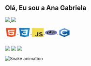 ## Olá, Eu sou a Ana Gabriela
<div>
<a href="https://beacons.ai/anagabiss">
<img height="180em" src="https://github-readme-stats.vercel.app/api?username=anagabiss&show_icons=false&theme=dracula&include_all_commits=true&count_private=true"/>
<img height="180em" src="https://github-readme-stats.vercel.app/api/top-langs/?username=anagabss&layout=compact&langs_count=16&theme=dracula"/>
<div/>

<div style="display: inline_block">
  <br>
  <img align="center" alt="Ana-HTML" height="30" width="40" src="http://raw.githubusercontent.com/devicons/devicon/master/icons/html5/html5-original.svg">
  <img align="center" alt="Ana-CSS" height="30" width="40" src="http://raw.githubusercontent.com/devicons/devicon/master/icons/css3/css3-original.svg">
  <img align="center" alt="Ana-JS" height="30" width="40" src="http://raw.githubusercontent.com/devicons/devicon/master/icons/javascript/javascript-original.svg">
  <img align="center" alt="Ana-PHP" height="30" width="40" src="http://raw.githubusercontent.com/devicons/devicon/master/icons/php/php-original.svg">
  <img align="center" alt="Ana-C" height="30" width="40" src="http://raw.githubusercontent.com/devicons/devicon/master/icons/c/c-original.svg">
<div/>

##
<div> 
  <a href="https://https://www.linkedin.com/in/ana-gabriela-soares-da-silva/" target="_blank"><img src="https://img.shields.io/badge/-LinkedIn-%230077B5?style=for-the-badge&logo=linkedin&logoColor=white" target="_blank"></a> 
  <a href = "mailto:anagabiss16@gmail.com"><img src="https://img.shields.io/badge/-Gmail-%23333?style=for-the-badge&logo=gmail&logoColor=white" target="_blank"></a>
  <a href="https://instagram.com/https://www.instagram.com/dev.anagabis/" target="_blank"><img src="https://img.shields.io/badge/-Instagram-%23E4405F?style=for-the-badge&logo=instagram&logoColor=white" target="_blank"></a>
  
 ![Snake animation](http://.com/anagabiss)

  
</div>
